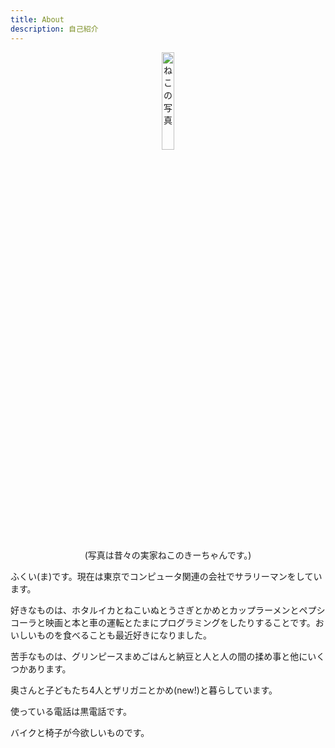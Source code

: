 ```yaml
---
title: About
description: 自己紹介
---
```


<center><p><img src="/images/msfukui.jpg" title="きーちゃん" alt="ねこの写真" width="20%" height="20%"></p></center>

<center><p>(写真は昔々の実家ねこのきーちゃんです。)</p></center>

ふくい(ま)です。現在は東京でコンピュータ関連の会社でサラリーマンをしています。

好きなものは、ホタルイカとねこいぬとうさぎとかめとカップラーメンとペプシコーラと映画と本と車の運転とたまにプログラミングをしたりすることです。おいしいものを食べることも最近好きになりました。

苦手なものは、グリンピースまめごはんと納豆と人と人の間の揉め事と他にいくつかあります。

奥さんと子どもたち4人とザリガニとかめ(new!)と暮らしています。

使っている電話は黒電話です。

バイクと椅子が今欲しいものです。

